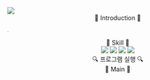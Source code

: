 <img src="https://capsule-render.vercel.app/api?type=waving&color=auto&height=200&section=header&text=Realsense를 ㅇㅇㅇㅇ&fontSize=90"/>


<div align="center">  🦭 Introduction 🦭 </div>


<span style="font-size: 10px;">. </span>

<div align="center"> 🦄 Skill 🦄 </div>


<div align="center">
	<img src="https://img.shields.io/badge/python-3776AB?style=flat&logo=python&logoColor=white" />
	<img src="https://img.shields.io/badge/mysql-4479A1?style=flat&logo=mysql&logoColor=white" />
	<img src="https://img.shields.io/badge/HTML5-E34F26?style=flat&logo=HTML5&logoColor=white" />
	<img src="https://img.shields.io/badge/visual studio code-007ACC?style=flat&logo=visualstudiocode&logoColor=white" />
</div>


<div align="center"> 🔍 프로그램 실행 🔍 </div>




<div align="center"> 🍭 Main 🍭 </div>
